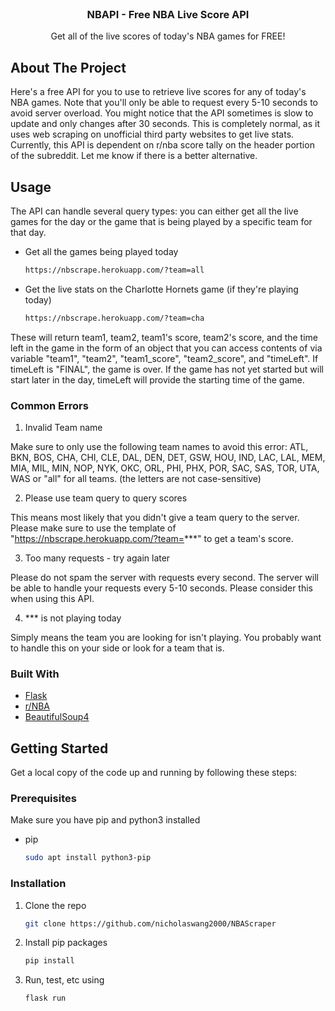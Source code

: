 <br />
<p align="center">

  <h3 align="center">NBAPI - Free NBA Live Score API</h3>

  <p align="center">
    Get all of the live scores of today's NBA games for FREE!
  </p>
</p>

<!-- ABOUT THE PROJECT -->

## About The Project

Here's a free API for you to use to retrieve live scores for any of today's NBA games. Note that you'll only be able to request every 5-10 seconds to avoid server overload. You might notice that the API sometimes is slow to update and only changes after 30 seconds. This is completely normal, as it uses web scraping on unofficial third party websites to get live stats. Currently, this API is dependent on r/nba score tally on the header portion of the subreddit. Let me know if there is a better alternative.

## Usage

The API can handle several query types: you can either get all the live games for the day or the game that is being played by a specific team for that day.

- Get all the games being played today
  ```sh
  https://nbscrape.herokuapp.com/?team=all
  ```
- Get the live stats on the Charlotte Hornets game (if they're playing today)
  ```sh
  https://nbscrape.herokuapp.com/?team=cha
  ```

These will return team1, team2, team1's score, team2's score, and the time left in the game in the form of an object that you can access contents of via variable "team1", "team2", "team1_score", "team2_score", and "timeLeft". If timeLeft is "FINAL", the game is over. If the game has not yet started but will start later in the day, timeLeft will provide the starting time of the game.

### Common Errors

1. Invalid Team name

Make sure to only use the following team names to avoid this error: ATL, BKN, BOS, CHA, CHI, CLE, DAL, DEN, DET, GSW, HOU, IND, LAC, LAL, MEM, MIA, MIL, MIN, NOP, NYK, OKC, ORL, PHI, PHX, POR, SAC, SAS, TOR, UTA, WAS or "all" for all teams. (the letters are not case-sensitive)

2. Please use team query to query scores

This means most likely that you didn't give a team query to the server. Please make sure to use the template of "https://nbscrape.herokuapp.com/?team=***" to get a team's score.

3. Too many requests - try again later

Please do not spam the server with requests every second. The server will be able to handle your requests every 5-10 seconds. Please consider this when using this API.

4. \*\*\* is not playing today

Simply means the team you are looking for isn't playing. You probably want to handle this on your side or look for a team that is.

### Built With

- [Flask](https://flask.palletsprojects.com/en/1.1.x/)
- [r/NBA](https://www.reddit.com/r/nba)
- [BeautifulSoup4](https://pypi.org/project/beautifulsoup4/)

<!-- GETTING STARTED -->

## Getting Started

Get a local copy of the code up and running by following these steps:

### Prerequisites

Make sure you have pip and python3 installed

- pip
  ```sh
  sudo apt install python3-pip
  ```

### Installation

1. Clone the repo
   ```sh
   git clone https://github.com/nicholaswang2000/NBAScraper
   ```
2. Install pip packages
   ```sh
   pip install
   ```
3. Run, test, etc using
   ```sh
   flask run
   ```
